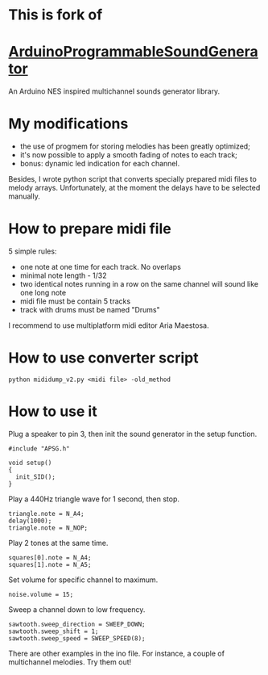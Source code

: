 # This is fork of 
# [ArduinoProgrammableSoundGenerator](https://github.com/Benjamin-Lapointe-Pinel/ArduinoProgrammableSoundGenerator)
An Arduino NES inspired multichannel sounds generator library.

# My modifications
* the use of progmem for storing melodies has been greatly optimized; 
* it's now possible to apply a smooth fading of notes to each track;
* bonus: dynamic led indication for each channel.

Besides, I wrote python script that converts specially prepared midi files to melody arrays. Unfortunately, at the moment the delays have to be selected manually.

# How to prepare midi file
5 simple rules:
  * one note at one time for each track. No overlaps
  * minimal note length - 1/32
  * two identical notes running in a row on the same channel will sound like one long note
  * midi file must be contain 5 tracks
  * track with drums must be named "Drums"

I recommend to use multiplatform midi editor Aria Maestosa.

# How to use converter script
```
python mididump_v2.py <midi file> -old_method
```

# How to use it
Plug a speaker to pin 3, then init the sound generator in the setup function.
```
#include "APSG.h"

void setup()
{
  init_SID();
}
```
Play a 440Hz triangle wave for 1 second, then stop.
```
triangle.note = N_A4;
delay(1000);
triangle.note = N_NOP;
```
Play 2 tones at the same time.
```
squares[0].note = N_A4;
squares[1].note = N_A5;
```
Set volume for specific channel to maximum.
```
noise.volume = 15;
```
Sweep a channel down to low frequency.
```
sawtooth.sweep_direction = SWEEP_DOWN;
sawtooth.sweep_shift = 1;
sawtooth.sweep_speed = SWEEP_SPEED(8);
```
There are other examples in the ino file. For instance, a couple of multichannel melodies. Try them out!
